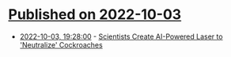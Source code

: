 # [Published on 2022-10-03](index.md)

* [2022-10-03, 19:28:00](https://soylentnews.org/article.pl?sid=22/10/02/139218&from=rss) - [Scientists Create AI-Powered Laser to 'Neutralize' Cockroaches](https://soylentnews.org/article.pl?sid=22/10/02/139218&from=rss)

